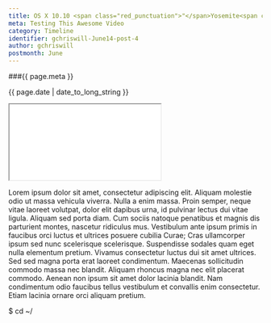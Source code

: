 ```yaml
---
title: OS X 10.10 <span class="red_punctuation">"</span>Yosemite<span class="red_punctuation">"</span>
meta: Testing This Awesome Video
category: Timeline
identifier: gchriswill-June14-post-4
author: gchriswill
postmonth: June
---
```


###{{ page.meta }}

{{ page.date | date_to_long_string }}

<iframe class="videoFrame" src="//www.youtube.com/embed/NQ7kqwbqeiI?rel=0" allowfullscreen></iframe>

Lorem ipsum dolor sit amet, consectetur adipiscing elit.
Aliquam molestie odio ut massa vehicula viverra.
Nulla a enim massa. Proin semper, neque vitae laoreet volutpat, dolor elit dapibus urna, id pulvinar lectus dui vitae ligula.
Aliquam sed porta diam.
Cum sociis natoque penatibus et magnis dis parturient montes, nascetur ridiculus mus.
Vestibulum ante ipsum primis in faucibus orci luctus et ultrices posuere cubilia Curae; Cras ullamcorper ipsum sed nunc scelerisque scelerisque.
Suspendisse sodales quam eget nulla elementum pretium.
Vivamus consectetur luctus dui sit amet ultrices.
Sed sed magna porta erat laoreet condimentum.
Maecenas sollicitudin commodo massa nec blandit.
Aliquam rhoncus magna nec elit placerat commodo.
Aenean non ipsum sit amet dolor lacinia blandit.
Nam condimentum odio faucibus tellus vestibulum et convallis enim consectetur.
Etiam lacinia ornare orci aliquam pretium.


<span class="red_punctuation">$</span> cd <span class="red_punctuation">~/</span>
